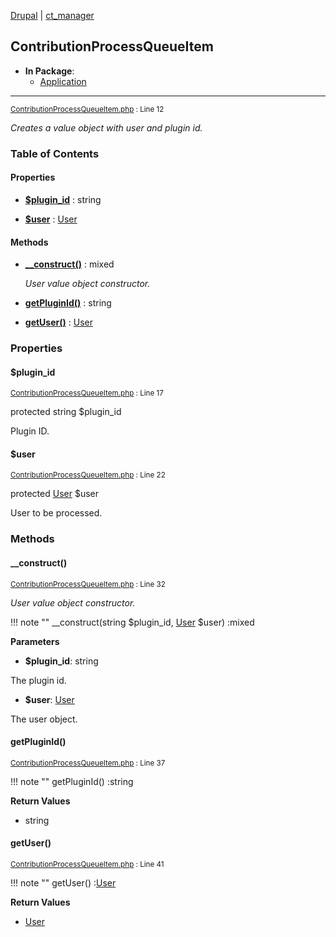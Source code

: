 
[Drupal](../namespaces/drupal.md) | [ct_manager](../namespaces/drupal-ct-manager.md)

## ContributionProcessQueueItem


- **In Package**:
    - [Application](../packages/Application.md)
  


---





<small>[ContributionProcessQueueItem.php](../files/web-modules-custom-ct-manager-src-contributionprocessqueueitem.md) : Line 12</small>

*Creates a value object with user and plugin id.*









### Table of Contents









#### Properties
- **[$plugin_id](../classes/Drupal-ct-manager-ContributionProcessQueueItem.md#plugin_id)**
         : string  

- **[$user](../classes/Drupal-ct-manager-ContributionProcessQueueItem.md#user)**
         : [User](# "\Drupal\user\Entity\User")  


#### Methods
- **[__construct()](../classes/Drupal-ct-manager-ContributionProcessQueueItem.md#__construct)**
           : mixed

  *User value object constructor.*

- **[getPluginId()](../classes/Drupal-ct-manager-ContributionProcessQueueItem.md#getpluginid)**
           : string

- **[getUser()](../classes/Drupal-ct-manager-ContributionProcessQueueItem.md#getuser)**
           : [User](# "\Drupal\user\Entity\User")







### Properties

#### $plugin_id

<small>[ContributionProcessQueueItem.php](../files/web-modules-custom-ct-manager-src-contributionprocessqueueitem.md) : Line 17</small>



protected string $plugin_id

Plugin ID.






#### $user

<small>[ContributionProcessQueueItem.php](../files/web-modules-custom-ct-manager-src-contributionprocessqueueitem.md) : Line 22</small>



protected [User](# "\Drupal\user\Entity\User") $user

User to be processed.








### Methods

#### __construct()

<small>[ContributionProcessQueueItem.php](../files/web-modules-custom-ct-manager-src-contributionprocessqueueitem.md) : Line 32</small>

*User value object constructor.*

!!! note ""
    __construct(string $plugin_id, [User](# "\Drupal\user\Entity\User") $user) :mixed




**Parameters**

- **$plugin_id**: string
    
The plugin id.

- **$user**: [User](# "\Drupal\user\Entity\User")
    
The user object.








#### getPluginId()

<small>[ContributionProcessQueueItem.php](../files/web-modules-custom-ct-manager-src-contributionprocessqueueitem.md) : Line 37</small>


!!! note ""
    getPluginId() :string









**Return Values**

- string



#### getUser()

<small>[ContributionProcessQueueItem.php](../files/web-modules-custom-ct-manager-src-contributionprocessqueueitem.md) : Line 41</small>


!!! note ""
    getUser() :[User](# "\Drupal\user\Entity\User")









**Return Values**

- [User](# "\Drupal\user\Entity\User")




